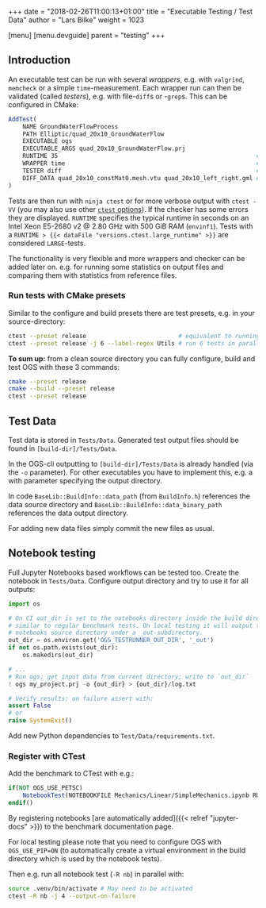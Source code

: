 +++
date = "2018-02-26T11:00:13+01:00"
title = "Executable Testing / Test Data"
author = "Lars Bilke"
weight = 1023

[menu]
  [menu.devguide]
    parent = "testing"
+++

## Introduction

An executable test can be run with several *wrappers*, e.g. with `valgrind`, `memcheck` or a simple `time`-measurement. Each wrapper run can then be validated (called *testers*), e.g. with file-`diff`s or -`grep`s. This can be configured in CMake:

```cmake
AddTest(
    NAME GroundWaterFlowProcess
    PATH Elliptic/quad_20x10_GroundWaterFlow
    EXECUTABLE ogs
    EXECUTABLE_ARGS quad_20x10_GroundWaterFlow.prj
    RUNTIME 35                                                        # optional
    WRAPPER time                                                      # optional
    TESTER diff                                                       # optional
    DIFF_DATA quad_20x10_constMat0.mesh.vtu quad_20x10_left_right.gml # optional
)
```

Tests are then run with `ninja ctest` or for more verbose output with `ctest -VV` (you may also use other [`ctest` options](https://cmake.org/cmake/help/v3.4/manual/ctest.1.html)). If the checker has some errors they are displayed. `RUNTIME` specifies the typical runtime in seconds on an Intel Xeon E5-2680 v2 @ 2.80 GHz with 500 GiB RAM (`envinf1`). Tests with a `RUNTIME > {{< dataFile "versions.ctest.large_runtime" >}}` are considered `LARGE`-tests.

The functionality is very flexible and more wrappers and checker can be added later on. e.g. for running some statistics on output files and comparing them with statistics from reference files.

<div class="note">

<h3>Run tests with CMake presets</h3>

Similar to the configure and build presets there are test presets, e.g. in your source-directory:

```bash
ctest --preset release                          # equivalent to running `ninja ctest` above
ctest --preset release -j 6 --label-regex Utils # run 6 tests in parallel which have a Utils label
```

**To sum up:** from a clean source directory you can fully configure, build and test OGS with these 3 commands:

```bash
cmake --preset release
cmake --build --preset release
ctest --preset release
```

</div>

## Test Data

Test data is stored in `Tests/Data`. Generated test output files should be found in `[build-dir]/Tests/Data`.

In the OGS-cli outputting to `[build-dir]/Tests/Data` is already handled (via the `-o` parameter). For other executables you have to implement this, e.g. a with parameter specifying the output directory.

In code `BaseLib::BuildInfo::data_path` (from `BuildInfo.h`) references the data source directory and `BaseLib::BuildInfo::data_binary_path` references the data output directory.

For adding new data files simply commit the new files as usual.

## Notebook testing

Full Jupyter Notebooks based workflows can be tested too. Create the notebook in `Tests/Data`. Configure output directory and try to use it for all outputs:

```python
import os

# On CI out_dir is set to the notebooks directory inside the build directory
# similar to regular benchmark tests. On local testing it will output to the
# notebooks source directory under a _out-subdirectory.
out_dir = os.environ.get('OGS_TESTRUNNER_OUT_DIR', '_out')
if not os.path.exists(out_dir):
    os.makedirs(out_dir)

# ...
# Run ogs; get input data from current directory; write to `out_dir`
! ogs my_project.prj -o {out_dir} > {out_dir}/log.txt

# Verify results; on failure assert with:
assert False
# or
raise SystemExit()
```

Add new Python dependencies to `Test/Data/requirements.txt`.

### Register with CTest

Add the benchmark to CTest with e.g.:

```cmake
if(NOT OGS_USE_PETSC)
    NotebookTest(NOTEBOOKFILE Mechanics/Linear/SimpleMechanics.ipynb RUNTIME 10)
endif()
```

By registering notebooks [are automatically added]({{< relref "jupyter-docs" >}}) to the benchmark documentation page.

For local testing please note that you need to configure OGS with `OGS_USE_PIP=ON` (to automatically create a virtual environment in the build directory which is used by the notebook tests).

Then e.g. run all notebook test (`-R nb`) in parallel with:

```bash
source .venv/bin/activate # May need to be activated
ctest -R nb -j 4 --output-on-failure
```
